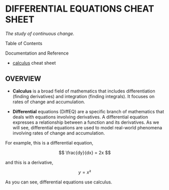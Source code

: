 # DIFFERENTIAL EQUATIONS CHEAT SHEET

_The study of continuous change._

Table of Contents

Documentation and Reference

* [calculus](https://github.com/JeffDeCola/my-cheat-sheets/tree/master/other/stem/math/pure/changes/calculus-cheat-sheet)
  cheat sheet

## OVERVIEW

* **Calculus** is a broad field of mathematics that includes 
differentiation (finding derivatives) and
integration (finding integrals).
It focuses on rates of change and accumulation.

* **Differential** equations (DiffEQ) are a specific branch of mathematics
that deals with equations involving derivatives.
A differential equation expresses a relationship between a function and its derivatives.
As we will see, differential equations are used to
model real-world phenomena involving rates of
change and accumulation.

For example, this is a differential equation,

$$
\frac{dy}{dx} = 2x
$$

and this is a derivative,

$$
y = x²
$$

As you can see, differential equations use calculus.





